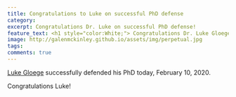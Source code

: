 ```yaml
---
title: Congratulations to Luke on successful PhD defense
category: 
excerpt: Congratulations Dr. Luke on successful PhD defense!
feature_text: <h1 style="color:White;"> Congratulations Dr. Luke Gloege! </h1>
image: http://galenmckinley.github.io/assets/img/perpetual.jpg
tags: 
comments: true
---
```


[Luke Gloege](https://lgloege.github.io) successfully defended his PhD today, February 10, 2020. 

Congratulations Luke! 